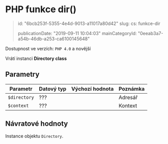 PHP funkce dir()
================

> id: "6bcb253f-5355-4e4d-9013-a11017a80d42"
> slug:
> 	cs: funkce-dir
> 
> publicationDate: "2019-09-11 10:04:03"
> mainCategoryId: "0eeab3a7-a54b-46db-a253-ca6100145648"

Dostupnost ve verzích: `PHP 4.0` a novější

Vrátí instanci **Directory class**


Parametry
--------------

| Parametr | Datový typ | Výchozí hodnota | Poznámka |
|-----|-----|-----|-----|
| `$directory` | ??? |  | Adresář |
| `$context` | ??? |  | Kontext |


Návratové hodnoty
----------------

Instance objektu `Directory`.
